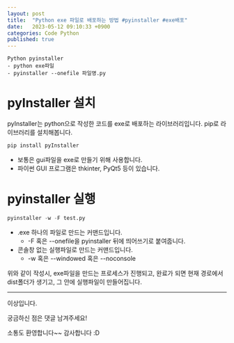 ```yaml
---
layout: post
title:  "Python exe 파일로 배포하는 방법 #pyinstaller #exe배포"
date:   2023-05-12 09:10:33 +0900
categories: Code Python
published: true
---
```

```
Python pyinstaller
- python exe파일
- pyinstaller --onefile 파일명.py
```

# pyInstaller 설치

pyInstaller는 python으로 작성한 코드를 exe로 배포하는 라이브러리입니다. pip로 라이브러리를 설치해봅니다.

```python
pip install pyInstaller
```

- 보통은 gui파일을 exe로 만들기 위해 사용합니다.
- 파이썬 GUI 프로그램은 thkinter, PyQt5 등이 있습니다.

# pyinstaller 실행

```python
pyinstaller -w -F test.py
```
- .exe 하나의 파일로 만드는 커맨드입니다.
    - -F 혹은 --onefile을 pyinstaller 뒤에 띄어쓰기로 붙여줍니다.
- 콘솔창 없는 실행파일로 만드는 커맨드입니다.
    - -w 혹은 --windowed 혹은 --noconsole

위와 같이 작성시, exe파일을 만드는 프로세스가 진행되고, 완료가 되면 현재 경로에서 dist폴더가 생기고, 그 안에 실행파일이 만들어집니다.

---

이상입니다.

궁금하신 점은 댓글 남겨주세요!

소통도 환영합니다~~ 감사합니다 :D